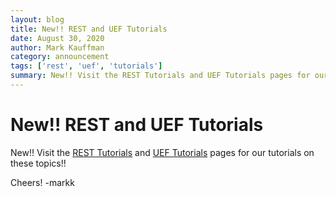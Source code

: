 ```yaml
---
layout: blog
title: New!! REST and UEF Tutorials
date: August 30, 2020
author: Mark Kauffman
category: announcement
tags: ['rest', 'uef', 'tutorials']
summary: New!! Visit the REST Tutorials and UEF Tutorials pages for our tutorials on these topics!!
---
```


# New!! REST and UEF Tutorials

New!! Visit the [REST Tutorials](/learn/rest/getting-started/tutorials) and [UEF Tutorials](/learn/uef/tutorials) pages for our tutorials on these topics!!

Cheers!
-markk

